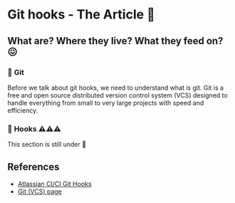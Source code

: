 # Git hooks - The Article :rocket: 

## What are? Where they live? What they feed on? :confounded:	

### :crown: **Git**

Before we talk about git hooks, we need to understand what is git. Git is a free and open source distributed version control system (VCS) designed to handle everything from small to very large projects with speed and efficiency.

### :tractor: **Hooks** :warning::warning::warning:

This section is still under :construction:

## References

* [Atlassian CI/CI Git Hooks](https://www.atlassian.com/continuous-delivery/continuous-integration/git-hooks)
* [Git (VCS) page](https://git-scm.com/)
